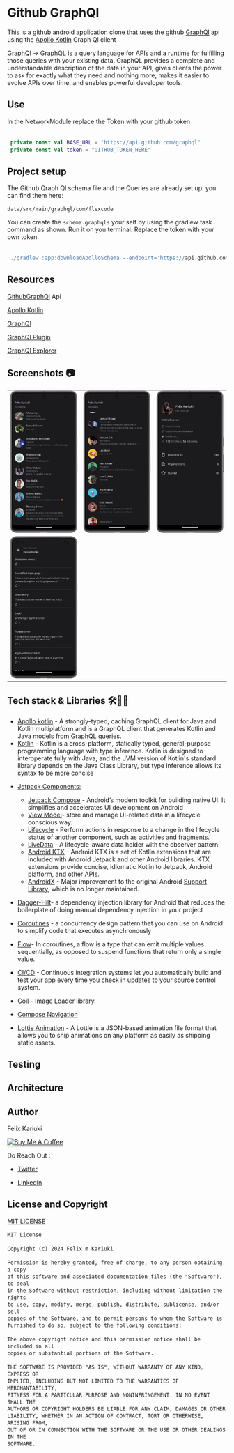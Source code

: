 # Github GraphQl
This is a github android application clone that uses the github [GraphQl](https://graphql.org/) api using the [Apollo Kotlin](https://www.apollographql.com/docs/kotlin/) Graph Ql client

[GraphQl](https://graphql.org/) -> GraphQL is a query language for APIs and a runtime for fulfilling those queries with your existing data. 
GraphQL provides a complete and understandable description of the data in your API, gives clients the power to ask for exactly what they need and 
nothing more, makes it easier to evolve APIs over time, and enables powerful developer tools.


## Use
In the NetworkModule replace the Token with your github token
``` kotlin

 private const val BASE_URL = "https://api.github.com/graphql"
 private const val token = "GITHUB_TOKEN_HERE"

```

## Project setup
The Github Qraph Ql schema file and the Queries are already set up. you can find them here:
```
data/src/main/graphql/com/flexcode
```

You can create the ``schema.graphqls`` your self by using the gradlew task command as shown.
Run it on you terminal. Replace the token with your own token.

``` gradle

 ./gradlew :app:downloadApolloSchema --endpoint='https://api.github.com/graphql' --schema=app/data/src/main/graphql/com/flexcode/schema.graphqls --header="Authorization: Bearer GITHUB_TOKEN_HERE"

```

## Resources
[GithubGraphQl](https://docs.github.com/en/graphql) Api

[Apollo Kotlin](https://www.apollographql.com/docs/kotlin/)

[GraphQl](https://graphql.org/)


[GraphQl Plugin](https://plugins.jetbrains.com/plugin/20645-apollo-graphql)

[GraphQl Explorer](https://studio.apollographql.com/public/github/variant/current/explorer)

## **Screenshots 📷**
| | | |
|:-------------------------:|:-------------------------:|:-------------------------:|
|<img src="./screenshots/following.png" width="300"> | <img src="./screenshots/followers.png" width="300"> | <img src="./screenshots/profile.png" width="300"> |
|<img src="./screenshots/repos.png" width="300">  | 



## **Tech stack & Libraries 🛠️👨‍💻**
- [Apollo kotlin](https://www.apollographql.com/docs/kotlin/) - A strongly-typed, caching GraphQL client for Java and Kotlin multiplatform and is a GraphQL client that generates Kotlin and Java models from GraphQL queries.
 - [Kotlin](https://kotlinlang.org/docs/reference/) - Kotlin is a cross-platform, statically typed, general-purpose programming language with type inference. Kotlin is designed to interoperate fully with Java, and the JVM version of Kotlin's standard library depends on the Java Class Library, but type inference allows its syntax to be more concise
 * [Jetpack Components:](https://developer.android.com/topic/architecture?gclid=Cj0KCQjw8O-VBhCpARIsACMvVLOH1satX45o9f4PMQ4Sxr7bG9myl6-KZL9nYda8PJsHV7m2uJL8bzgaAmqiEALw_wcB&gclsrc=aw.ds)
    * [Jetpack Compose](https://developer.android.com/jetpack/compose?gclid=Cj0KCQjwhqaVBhCxARIsAHK1tiMMwHsxQ8Z25jyEdtLha9erq11wROoEfL6RqpGMprgbDTNuMO3_Ri8aAu5EEALw_wcB&gclsrc=aw.ds) -  Android’s modern toolkit for building native UI. It simplifies and accelerates UI development on Android
    * [View Model](https://developer.android.com/topic/libraries/architecture/viewmodel)-  store and manage UI-related data in a lifecycle conscious way.
    * [Lifecycle]( https://developer.android.com/topic/libraries/architecture/lifecycle) - Perform actions in response to a change in the lifecycle status of another component, such as activities and fragments.
    * [LiveData](https://developer.android.com/topic/libraries/architecture/livedata.html) - A lifecycle-aware data holder with the observer pattern
    * [Android KTX](https://developer.android.com/kotlin/ktx.html) - Android KTX is a set of Kotlin extensions that are included with Android Jetpack and other Android libraries. KTX extensions provide concise, idiomatic Kotlin to Jetpack, Android platform, and other APIs.
    * [AndroidX](https://developer.android.com/jetpack/androidx) - Major improvement to the original Android [Support Library](https://developer.android.com/topic/libraries/support-library/index), which is no longer maintained.


* [Dagger-Hilt](https://dagger.dev/hilt/)- a dependency injection library for Android that reduces the boilerplate of doing manual dependency injection in your project

* [Coroutines](https://developer.android.com/kotlin/coroutines) - a concurrency design pattern that you can use on Android to simplify code that executes asynchronously
* [Flow](https://developer.android.com/kotlin/flow)- In coroutines, a flow is a type that can emit multiple values sequentially, as opposed to suspend functions that return only a single value.

* [CI/CD](https://codemagic.io/android-continuous-integration/) - Continuous integration systems let you automatically build and test your app every time you check in updates to your source control system. 

* [Coil](https://coil-kt.github.io/coil/compose/) - Image Loader library.

 * [Compose Navigation]()
 * [Lottie Animation](https://lottiefiles.com/what-is-lottie) - A Lottie is a JSON-based animation file format that allows you to ship animations on any platform as easily as shipping static assets. 
 
 ## Testing

 ## Architecture

 ## Author
Felix Kariuki

<a href="https://www.buymeacoffee.com/felix.kariuki" target="_blank"><img src="https://www.buymeacoffee.com/assets/img/custom_images/orange_img.png" alt="Buy Me A Coffee" style="height: 41px !important;width: 174px !important;box-shadow: 0px 3px 2px 0px rgba(190, 190, 190, 0.5) !important;-webkit-box-shadow: 0px 3px 2px 0px rgba(190, 190, 190, 0.5) !important;" ></a>

Do Reach Out :

  * [Twitter](https://twitter.com/felixkariuki_)

  * [LinkedIn](https://www.linkedin.com/in/felix-kariuki/)
  
   ## License and Copyright

[MIT LICENSE](LICENSE)
  
  ```
  MIT License

Copyright (c) 2024 Felix m Kariuki

Permission is hereby granted, free of charge, to any person obtaining a copy
of this software and associated documentation files (the "Software"), to deal
in the Software without restriction, including without limitation the rights
to use, copy, modify, merge, publish, distribute, sublicense, and/or sell
copies of the Software, and to permit persons to whom the Software is
furnished to do so, subject to the following conditions:

The above copyright notice and this permission notice shall be included in all
copies or substantial portions of the Software.

THE SOFTWARE IS PROVIDED "AS IS", WITHOUT WARRANTY OF ANY KIND, EXPRESS OR
IMPLIED, INCLUDING BUT NOT LIMITED TO THE WARRANTIES OF MERCHANTABILITY,
FITNESS FOR A PARTICULAR PURPOSE AND NONINFRINGEMENT. IN NO EVENT SHALL THE
AUTHORS OR COPYRIGHT HOLDERS BE LIABLE FOR ANY CLAIM, DAMAGES OR OTHER
LIABILITY, WHETHER IN AN ACTION OF CONTRACT, TORT OR OTHERWISE, ARISING FROM,
OUT OF OR IN CONNECTION WITH THE SOFTWARE OR THE USE OR OTHER DEALINGS IN THE
SOFTWARE.
  
  ```
